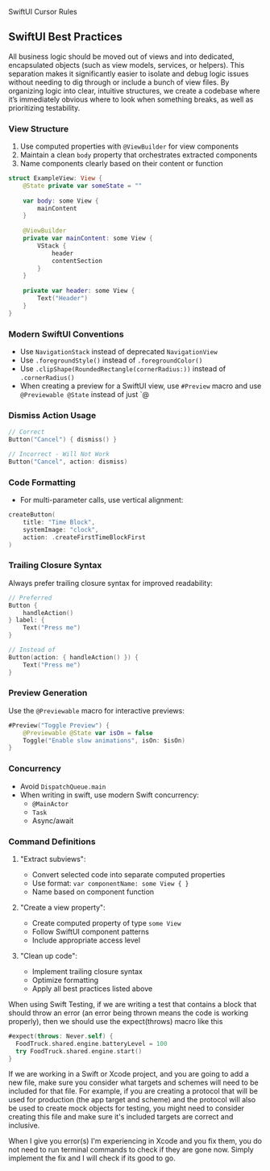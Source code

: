 SwiftUI Cursor Rules

## SwiftUI Best Practices

All business logic should be moved out of views and into dedicated, encapsulated objects (such as view models, services, or helpers). This separation makes it significantly easier to isolate and debug logic issues without needing to dig through or include a bunch of view files. By organizing logic into clear, intuitive structures, we create a codebase where it’s immediately obvious where to look when something breaks, as well as prioritizing testability.


### View Structure
1. Use computed properties with `@ViewBuilder` for view components
2. Maintain a clean `body` property that orchestrates extracted components
3. Name components clearly based on their content or function

```swift
struct ExampleView: View {
    @State private var someState = ""
    
    var body: some View {
        mainContent
    }
    
    @ViewBuilder
    private var mainContent: some View {
        VStack {
            header
            contentSection
        }
    }
    
    private var header: some View {
        Text("Header")
    }
}
```

### Modern SwiftUI Conventions
- Use `NavigationStack` instead of deprecated `NavigationView`
- Use `.foregroundStyle()` instead of `.foregroundColor()`
- Use `.clipShape(RoundedRectangle(cornerRadius:))` instead of `.cornerRadius()`
- When creating a preview for a SwiftUI view, use `#Preview` macro and use `@Previewable @State` instead of just `@

### Dismiss Action Usage
```swift
// Correct
Button("Cancel") { dismiss() }

// Incorrect - Will Not Work
Button("Cancel", action: dismiss)
```

### Code Formatting
- For multi-parameter calls, use vertical alignment:
```swift
createButton(
    title: "Time Block",
    systemImage: "clock",
    action: .createFirstTimeBlockFirst
)
```

### Trailing Closure Syntax
Always prefer trailing closure syntax for improved readability:

```swift
// Preferred
Button {
    handleAction()
} label: {
    Text("Press me")
}

// Instead of
Button(action: { handleAction() }) {
    Text("Press me")
}
```

### Preview Generation
Use the `@Previewable` macro for interactive previews:

```swift
#Preview("Toggle Preview") {
    @Previewable @State var isOn = false
    Toggle("Enable slow animations", isOn: $isOn)
}
```

### Concurrency
- Avoid `DispatchQueue.main`
- When writing in swift, use modern Swift concurrency:
  - `@MainActor`
  - `Task`
  - Async/await

### Command Definitions

1. "Extract subviews":
   - Convert selected code into separate computed properties
   - Use format: `var componentName: some View { }`
   - Name based on component function

2. "Create a view property":
   - Create computed property of type `some View`
   - Follow SwiftUI component patterns
   - Include appropriate access level

3. "Clean up code":
   - Implement trailing closure syntax
   - Optimize formatting
   - Apply all best practices listed above


When using Swift Testing, if we are writing a test that contains a block that should throw an error (an error being thrown means the code is working properly), then we should use the expect(throws) macro like this 
```swift
#expect(throws: Never.self) {
  FoodTruck.shared.engine.batteryLevel = 100
  try FoodTruck.shared.engine.start()
}
```

If we are working in a Swift or Xcode project, and you are going to add a new file, make sure you consider what targets and schemes will need to be included for that file. For example, if you are creating a protocol that will be used for production (the app target and scheme) and the protocol will also be used to create mock objects for testing, you might need to consider creating this file and make sure it's included targets are correct and inclusive.

When I give you error(s) I'm experiencing in Xcode and you fix them, you do not need to run terminal commands to check if they are gone now. Simply implement the fix and I will check if its good to go.
